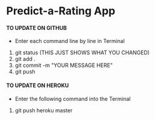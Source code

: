 # Predict-a-Rating App

#### TO UPDATE ON GITHUB
- Enter each command line by line in Terminal
1. git status (THIS JUST SHOWS WHAT YOU CHANGED)
2. git add .
2. git commit -m "YOUR MESSAGE HERE"
3. git push


#### TO UPDATE ON HEROKU
- Enter the following command into the Terminal
1. git push heroku master